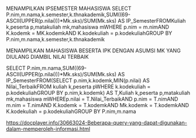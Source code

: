 MENAMPILKAN IPSEMESTER MAHASISWA SELECT P.nim,m.nama,k.semester,k.thnakademik,SUM((69-ASCII(UPPER(p.nilai)))*Mk.sks)/SUM(Mk.sks) AS IP_SemesterFROMKuliah k,peserta p,matakuliah mk,mahasiswa mWHERE p.nim = m.nimAND   K.kodemk = MK.kodemkAND K.kodekuliah = p.kodekuliahGROUP BY P.nim,m.nama,k.semester,k.thnakademik

MENAMPILKAN MAHASISWA BESERTA IPK DENGAN ASUMSI MK YANG DIULANG DIAMBIL NILAI TERBAIK

SELECT P.nim,m.nama,SUM((69-ASCII(UPPER(p.nilai)))*Mk.sks)/SUM(Mk.sks) AS IP_SemesterFROM(SELECT p.nim,k.kodemk,MIN(p.nilai) AS Nilai_TerbaikFROM kuliah k,peserta pWHERE k.kodekuliah = p.kodekuliahGROUP BY p.nim,k.kodemk) AS T,Kuliah k,peserta p,matakuliah mk,mahasiswa mWHEREp.nilai = T.Nilai_TerbaikAND           p.nim = T.nimAND           m.nim = T.nimAND        K.kodemk = T.kodemkAND       Mk.kodemk = T.kodemkAND    K.kodekuliah = p.kodekuliahGROUP BY P.nim,m.nama


https://docplayer.info/30663024-Beberapa-query-yang-dapat-digunakan-dalam-memperoleh-informasi.html
